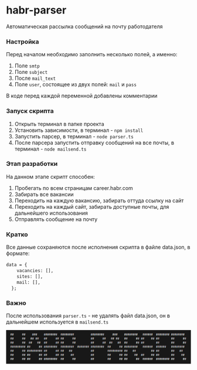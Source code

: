# habr-parser

Автоматическая рассылка сообщений на почту работодателя

### Настройка

Перед началом необходимо заполнить несколько полей, а именно:

1. Поле `smtp`
2. Поле `subject`
3. После `mail_text`
4. Поле `user`, состоящее из двух полей: `mail` и `pass`

В коде перед каждой переменной добавлены комментарии

### Запуск скрипта

1. Открыть терминал в папке проекта
2. Установить зависимости, в терминал - `npm install`
3. Запустить парсер, в терминал - `node parser.ts`
4. После парсера запустить отправку сообщений на все почты, в терминал - `node mailsend.ts`

### Этап разработки

На данном этапе скрипт способен:

1. Пробегать по всем страницам career.habr.com
2. Забирать все вакансии
3. Переходить на каждую вакансию, забирать оттуда ссылку на сайт
4. Переходить на каждый сайт, забирать доступные почты, для дальнейшего использования
5. Отправлять сообщение на почту

### Кратко

Все данные сохраняются после исполнения скрипта в файле data.json, в формате:

```
data = {
    vacancies: [],
    sites: [],
    mail: [],
  };
```

### Важно

После использования `parser.ts` - не удалять файл data.json, он в дальнейшем используется в `mailsend.ts`

<img src='./public/logo.png'/>

